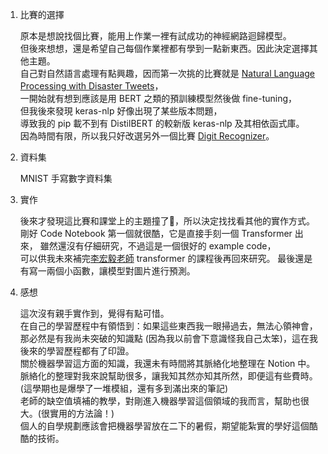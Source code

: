 1. 比賽的選擇

    原本是想說找個比賽，能用上作業一裡有試成功的神經網路迴歸模型。\
    但後來想想，還是希望自己每個作業裡都有學到一點新東西。因此決定選擇其他主題。\
    自己對自然語言處理有點興趣，因而第一次挑的比賽就是 [Natural Language Processing with Disaster Tweets](https://www.kaggle.com/competitions/nlp-getting-started/overview)，\
    一開始就有想到應該是用 BERT 之類的預訓練模型然後做 fine-tuning，\
    但我後來發現 keras-nlp 好像出現了某些版本問題，\
    導致我的 pip 載不到有 DistilBERT 的較新版 keras-nlp 及其相依函式庫。\
    因為時間有限，所以我只好改選另外一個比賽 [Digit Recognizer](https://www.kaggle.com/competitions/digit-recognizer)。

2. 資料集

    MNIST 手寫數字資料集

3. 實作

    後來才發現這比賽和課堂上的主題撞了🥲，所以決定找找看其他的實作方式。
    剛好 Code Notebook 第一個就很酷，它是直接手刻一個 Transformer 出來，
    雖然還沒有仔細研究，不過這是一個很好的 example code，\
    可以供我未來補完[李宏毅老師](https://youtube.com/@HungyiLeeNTU) transformer 的課程後再回來研究。
    最後還是有寫一兩個小函數，讓模型對圖片進行預測。

4. 感想

    這次沒有親手實作到，覺得有點可惜。\
    在自己的學習歷程中有領悟到：如果這些東西我一眼掃過去，無法心領神會，\
    那必然是有我尚未突破的知識點 (因為我以前會下意識怪我自己太笨)，這在我後來的學習歷程都有了印證。\
    關於機器學習這方面的知識，我還未有時間將其脈絡化地整理在 Notion 中。\
    脈絡化的整理對我來說幫助很多，讓我知其然亦知其所然，即便這有些費時。(這學期也是爆學了一堆模組，還有多到滿出來的筆記)\
    老師的缺空值填補的教學，對剛進入機器學習這個領域的我而言，幫助也很大。(很實用的方法論！)\
    個人的自學規劃應該會把機器學習放在二下的暑假，期望能紮實的學好這個酷酷的技術。
